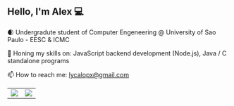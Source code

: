 ## Hello, I'm Alex 💻

🌒 Undergradute student of Computer Engeneering @ University of Sao Paulo - EESC & ICMC

🔭 Honing my skills on: JavaScript backend development (Node.js), Java / C standalone programs

📫 How to reach me: lycalopx@gmail.com
<table>
  <tr>
    <td>
      <img src="https://github-readme-stats.vercel.app/api?username=LycalopX&show_icons=true&theme=radical" />
    </td>
    <td>
      <img src="https://github-readme-stats.vercel.app/api/top-langs/?username=LycalopX&layout=compact&theme=radical" />
    </td>
  </tr>
</table>

